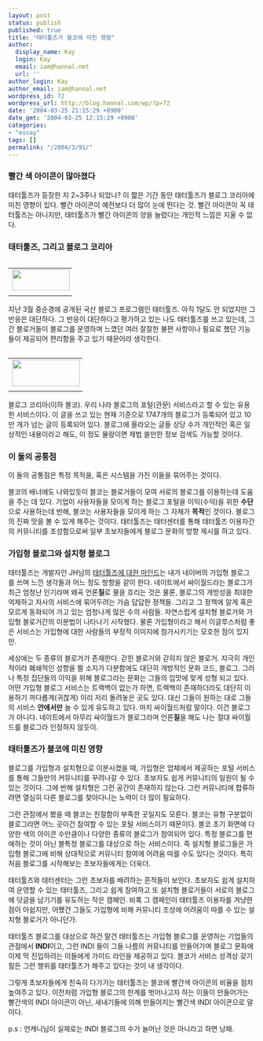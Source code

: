 ```yaml
---
layout: post
status: publish
published: true
title: "태터툴즈가 블코에 미친 영향"
author:
  display_name: Kay
  login: Kay
  email: iam@hannal.net
  url: ''
author_login: Kay
author_email: iam@hannal.net
wordpress_id: 72
wordpress_url: http://blog.hannal.com/wp/?p=72
date: '2004-03-25 21:15:29 +0900'
date_gmt: '2004-03-25 12:15:29 +0900'
categories:
- "essay"
tags: []
permalink: "/2004/3/91/"
---
```

<h3>빨간 색 아이콘이 많아졌다</h3>
<p>
<span class=key1 onclick=keyword_open('./kview.php?kd=%C5%C2%C5%CD%C5%F8%C1%EE')>태터툴즈</span>가 등장한 지 2~3주나 되었나? 이 짧은 기간 동안 <span class=key1 onclick=keyword_open('./kview.php?kd=%C5%C2%C5%CD%C5%F8%C1%EE')>태터툴즈</span>가 블로그 코리아에 미친 영향이 있다. 빨간 아이콘이 예전보다 더 많이 눈에 띈다는 것. 빨간 아이콘이 꼭 <span class=key1 onclick=keyword_open('./kview.php?kd=%C5%C2%C5%CD%C5%F8%C1%EE')>태터툴즈</span>는 아니지만, <span class=key1 onclick=keyword_open('./kview.php?kd=%C5%C2%C5%CD%C5%F8%C1%EE')>태터툴즈</span>가 빨간 아이콘의 양을 늘렸다는 개인적 느낌은 지울 수 없다.</p>
<p></p>
<h3><span class=key1 onclick=keyword_open('./kview.php?kd=%C5%C2%C5%CD%C5%F8%C1%EE')>태터툴즈</span>, 그리고 블로그 코리아</h3>
<p></p>
<table align="left">
<tr>
<td style="padding-right:5"><center><img src="http://blog.hannal.com/tt-attach/0325/040325202503002469/040283.gif" width="117" height="43"></center></td>
</tr>
<tr>
<td class="centerphoto"> </td>
</tr>
</table>
<p>지난 3월 중순경에 공개된 국산 블로그 프로그램인 <span class=key1 onclick=keyword_open('./kview.php?kd=%C5%C2%C5%CD%C5%F8%C1%EE')>태터툴즈</span>. 아직 1달도 안 되었지만 그 반응은 대단하다. 그 반응이 대단하다고 평가하고 있는 나도 <span class=key1 onclick=keyword_open('./kview.php?kd=%C5%C2%C5%CD%C5%F8%C1%EE')>태터툴즈</span>를 쓰고 있는데, 그간 블로거들이 블로그를 운영하며 느꼈던 여러 잘잘한 불편 사항이나 필요로 했던 기능들이 제공되어 편리함을 주고 있기 때문이라 생각한다.</p>
<table align="left">
<tr>
<td style="padding-right:5"><center><img src="http://blog.hannal.com/tt-attach/0325/040325202503002469/822925.gif" width="138" height="54"></center></td>
</tr>
<tr>
<td class="centerphoto"> </td>
</tr>
</table>
<p>블로그 코리아(이하 블코). 우리 나라 블로그의 포털(관문) 서비스라고 할 수 있는 유용한 서비스이다. 이 글을 쓰고 있는 현재 기준으로 1747개의 블로그가 등록되어 있고 10만 개가 넘는 글이 등록되어 있다. 블로그에 올라오는 글들 상당 수가 개인적인 혹은 일상적인 내용이라고 해도, 이 정도 물량이면 제법 쓸만한 정보 검색도 가능할 것이다.</p>
<p></p>
<h3>이 둘의 공통점</h3>
<p>
이 둘의 공통점은 특정 목적을, 혹은 시스템을 가진 이들을 묶어주는 것이다.</p>
<p>블코의 배너에도 나와있듯이 블코는 블로거들이 모여 서로의 블로그를 이용하는데 도움을 주는 데 있다. 기업이 사용자들을 모이게 하는 블로그 포털을 이익(수익)을 위한 <b>수단</b>으로 사용하는데 반해, 블코는 사용자들을 모이게 하는 그 자체가 <b>목적</b>인 것이다. 블로그의 진짜 맛을 볼 수 있게 해주는 것이다. <span class=key1 onclick=keyword_open('./kview.php?kd=%C5%C2%C5%CD%C5%F8%C1%EE')>태터툴즈</span>는 태터센터를 통해 <span class=key1 onclick=keyword_open('./kview.php?kd=%C5%C2%C5%CD%C5%F8%C1%EE')>태터툴즈</span> 이용자간의 커뮤니티를 조성함으로써 일부 초보자들에게 블로그 문화의 방향 제시를 하고 있다.</p>
<p></p>
<h3>가입형 블로그와 설치형 블로그</h3>
<p>
<span class=key1 onclick=keyword_open('./kview.php?kd=%C5%C2%C5%CD%C5%F8%C1%EE')>태터툴즈</span>는 개발자인 JH님의 <a href='http://www.interlude.pe.kr/tt/index.php?pl=18&nc=1' target='_blank'><span class=key1 onclick=keyword_open('./kview.php?kd=%C5%C2%C5%CD%C5%F8%C1%EE')>태터툴즈</span>에 대한 마인드</a>는 내가 네이버의 가입형 블로그를 쓰며 느낀 생각들과 어느 정도 방향을 같이 한다. 네이트에서 싸이월드라는 블로그가 최근 엄청난 인기라며 왜곡 언론<b>질</b>로 물을 흐리는 것은 물론, 블로그의 개방성을 최대한 억제하고 자사의 서비스에 묶어두려는 가슴 답답한 정책들. 그리고 그 정책에 알게 혹은 모르게 동화되어 가고 있는 엄청나게 많은 수의 사람들. 자연스럽게 설치형 블로거와 가입형 블로거간의 이분법이 나타나기 시작했다. 물론 가입형이라고 해서 이글루스처럼 좋은 서비스는 가입형에 대한 사람들의 부정적 이미지에 첨가시키기는 모호한 점이 있지만.</p>
<p>세상에는 두 종류의 블로거가 존재한다. 갇힌 블로거와 갇히지 않은 블로거. 지극히 개인적이라 폐쇄적인 성향을 띌 소지가 다분함에도 대단히 개방적인 문화 코드, 블로그. 그러나 특정 집단들의 이익을 위해 블로그라는 문화는 그들의 입맛에 맞게 성형 되고 있다. 어떤 가입형 블로그 서비스는 트랙백이 없는가 하면, 트랙백이 존재하더라도 대단히 이용하기 까다롭게(귀찮게) 이리 저리 돌려놓은 곳도 있다. 대신 그들이 원하는 대로 그들의 서비스 <b>안에서만</b> 놀 수 있게 유도하고 있다. 마치 싸이월드처럼 말이다. 이건 블로그가 아니다. 네이트에서 아무리 싸이월드가 블로그라며 언론<b>질</b>을 해도 나는 절대 싸이월드를 블로그라 인정하지 않듯이.</p>
<p></p>
<h3><span class=key1 onclick=keyword_open('./kview.php?kd=%C5%C2%C5%CD%C5%F8%C1%EE')>태터툴즈</span>가 블코에 미친 영향</h3>
<p>
블로그를 가입형과 설치형으로 이분시켰을 때, 가입형은 업체에서 제공하는 포털 서비스를 통해 그들만의 커뮤니티를 꾸려나갈 수 있다. 초보자도 쉽게 커뮤니티의 일원이 될 수 있는 것이다. 그에 반해 설치형은 그런 공간이 존재하지 않는다. 그런 커뮤니티에 합류하려면 열심히 다른 블로그를 찾아다니는 노력이 더 많이 필요하다.</p>
<p>그런 관점에서 봤을 때 블코는 친절함이 부족한 곳일지도 모른다. 블코는 유형 구분없이 블로그라면 어느 곳이건 참여할 수 있는 포털 서비스이기 때문이다. 블코 초기 화면에 다양한 색의 아이콘 수만큼이나 다양한 종류의 블로그가 참여되어 있다. 특정 블로그를 편애하는 것이 아닌 블특정 블로그를 대상으로 하는 서비스이다. 즉 설치형 블로그들은 가입형 블로그에 비해 상대적으로 커뮤니티 참여에 어려움 따를 수도 있다는 것이다. 특히 처음 블로그를 시작해보는 초보자들에게는 더욱더.</p>
<p><span class=key1 onclick=keyword_open('./kview.php?kd=%C5%C2%C5%CD%C5%F8%C1%EE')>태터툴즈</span>와 태터센터는 그런 초보자를 배려하는 흔적들이 보인다. 초보자도 쉽게 설치하여 운영할 수 있는 <span class=key1 onclick=keyword_open('./kview.php?kd=%C5%C2%C5%CD%C5%F8%C1%EE')>태터툴즈</span>, 그리고 쉽게 참여하고 또 설치형 블로거들이 서로의 블로그에 덧글을 남기기를 유도하는 작은 캠페인. 비록 그 캠페인이 <span class=key1 onclick=keyword_open('./kview.php?kd=%C5%C2%C5%CD%C5%F8%C1%EE')>태터툴즈</span> 이용자를 겨냥한 점이 아쉽지만, 어쨌건 그들도 가입형에 비해 커뮤니티 조성에 어려움이 따를 수 있는 설치형 블로거가 아니던가.</p>
<p><span class=key1 onclick=keyword_open('./kview.php?kd=%C5%C2%C5%CD%C5%F8%C1%EE')>태터툴즈</span> 블로그를 대상으로 하건 말건 <span class=key1 onclick=keyword_open('./kview.php?kd=%C5%C2%C5%CD%C5%F8%C1%EE')>태터툴즈</span>는 가입형 블로그를 운영하는 기업들의 관점에서 <b>INDI</b>이고, 그런 INDI 들이 그들 나름의 커뮤니티를 만들어가며 블로그 문화에 이제 막 진입하려는 이들에게 가이드 라인을 제공하고 있다. 블코가 서비스 성격상 갖기 힘든 그런 행위를 <span class=key1 onclick=keyword_open('./kview.php?kd=%C5%C2%C5%CD%C5%F8%C1%EE')>태터툴즈</span>가 해주고 있다는 것이 내 생각이다.</p>
<p>그렇게 초보자들에게 친숙히 다가가는 <span class=key1 onclick=keyword_open('./kview.php?kd=%C5%C2%C5%CD%C5%F8%C1%EE')>태터툴즈</span>는 블코에 빨간색 아이콘의 비율을 점차 높여주고 있다. 이전처럼 가입형 블로그의 한계를 벗어나고자 하는 이들이 만들어가는 빨간색의 INDI 아이콘이 아닌, 새내기들에 의해 만들어지는 빨간색 INDI 아이콘으로 말이다.</p>
<p>
p.s : 언캐니님이 실제로는 INDI 블로그의 수가 늘어난 것은 아니라고 하면 낭패.</p>
